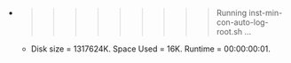 * >>>>>>>>> Running inst-min-con-auto-log-root.sh ...
  * Disk size = 1317624K. Space Used = 16K. Runtime = 00:00:00:01.
